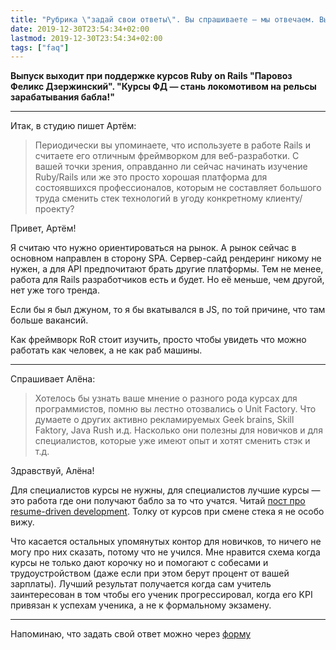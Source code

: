 ```yaml
---
title: "Рубрика \"задай свои ответы\". Вы спрашиваете — мы отвечаем. Выпуск №1. Притравочный."
date: 2019-12-30T23:54:34+02:00
lastmod: 2019-12-30T23:54:34+02:00
tags: ["faq"]
---
```


**Выпуск выходит при поддержке курсов Ruby on Rails "Паровоз Феликс Дзержинский". "Курсы ФД — стань локомотивом на рельсы зарабатывания бабла!"**

---

Итак, в студию пишет Артём:

>Периодически вы упоминаете, что используете в работе Rails и считаете его отличным фреймворком для веб-разработки. С вашей точки зрения, оправданно ли сейчас начинать изучение Ruby/Rails или же это просто хорошая платформа для состоявшихся профессионалов, которым не составляет большого труда сменить стек технологий в угоду конкретному клиенту/проекту?

Привет, Артём!

Я считаю что нужно ориентироваться на рынок. А рынок сейчас в основном направлен в сторону SPA. Сервер-сайд рендеринг никому не нужен, а для API предпочитают брать другие платформы. Тем не менее, работа для Rails разработчиков есть и будет. Но её меньше, чем другой, нет уже того тренда.

Если бы я был джуном, то я бы вкатывался в JS, по той причине, что там больше вакансий.

Как фреймворк RoR стоит изучить, просто чтобы увидеть что можно работать как человек, а не как раб машины.

---

Спрашивает Алёна:

>Хотелось бы узнать ваше мнение о разного рода курсах для программистов, помню вы лестно отозвались о Unit Factory. Что думаете о других активно рекламируемых  Geek brains, Skill Faktory, Java Rush и.д.  Насколько они полезны для новичков и для специалистов, которые уже имеют опыт и хотят сменить стэк и т.д.

Здравствуй, Алёна!

Для специалистов курсы не нужны, для специалистов лучшие курсы — это работа где они получают бабло за то что учатся. Читай [пост про resume-driven development](https://www.rozhkov.me/post/resume-driven-development/). Толку от курсов при смене стека я не особо вижу.

Что касается остальных упомянутых контор для новичков, то ничего не могу про них сказать, потому что не учился. Мне нравится схема когда курсы не только дают корочку но и помогают с собесами и трудоустройством (даже если при этом берут процент от вашей зарплаты). Лучший результат получается когда сам учитель заинтересован в том чтобы его ученик прогрессировал, когда его KPI привязан к успехам ученика, а не к формальному экзамену.

---

Напоминаю, что задать свой ответ можно через [форму](https://docs.google.com/forms/d/e/1FAIpQLSccZKTzolOXMVuL1Fzgyd3nicwABBi2bsy5GeAtycadbadM_g/viewform)
